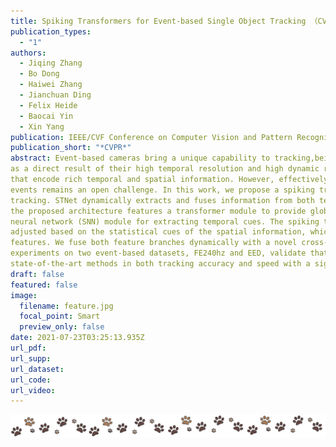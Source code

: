 ```yaml
---
title: Spiking Transformers for Event-based Single Object Tracking （CVPR 2022）
publication_types:
  - "1"
authors:
  - Jiqing Zhang
  - Bo Dong
  - Haiwei Zhang
  - Jianchuan Ding
  - Felix Heide
  - Baocai Yin
  - Xin Yang
publication: IEEE/CVF Conference on Computer Vision and Pattern Recognition 
publication_short: "*CVPR*"
abstract: Event-based cameras bring a unique capability to tracking,being able to function in challenging real-world conditions
as a direct result of their high temporal resolution and high dynamic range. These imagers capture events asynchronously
that encode rich temporal and spatial information. However, effectively extracting this information from
events remains an open challenge. In this work, we propose a spiking transformer network, STNet, for single object
tracking. STNet dynamically extracts and fuses information from both temporal and spatial domains. In particular,
the proposed architecture features a transformer module to provide global spatial information and a spiking
neural network (SNN) module for extracting temporal cues. The spiking threshold of the SNN module is dynamically
adjusted based on the statistical cues of the spatial information, which we find essential in providing robust SNN
features. We fuse both feature branches dynamically with a novel cross-domain attention fusion algorithm. Extensive
experiments on two event-based datasets, FE240hz and EED, validate that the proposed STNet outperforms existing
state-of-the-art methods in both tracking accuracy and speed with a significant margin.
draft: false
featured: false
image:
  filename: feature.jpg
  focal_point: Smart
  preview_only: false
date: 2021-07-23T03:25:13.935Z
url_pdf: 
url_supp:
url_dataset:  
url_code:
url_video:  
---
```


![](fenge.png)

<!-- ### **Detailed architectures of the proposed components**

![](architecture.jpg)

### **Statistics of FE108 dataset**

![](dataset_analy1.jpg)

![](dataset_analy2.jpg)

### **Results on FE108 dataset**

![](result-fe1081.jpg)

![](result-fe108.jpg)

### **Results on EED dataset**

![](result-eed1.jpg)

![](result-eed.jpg)

### **Ablation studies**

![](ablation.jpg)


{{% callout note %}}
You can also view related project information from Professor [Yang's homepage](https://xinyangdut.github.io/).
{{% /callout %}} -->
